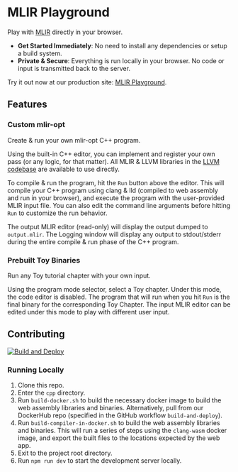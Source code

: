 # MLIR Playground

Play with [MLIR](https://mlir.llvm.org/) directly in your browser.

- **Get Started Immediately**: No need to install any dependencies or setup a build system.
- **Private & Secure**: Everything is run locally in your browser. No code or input is transmitted back to the server.

Try it out now at our production site: [MLIR Playground](https://playground.mlir-china.org/).

## Features

### Custom mlir-opt

Create & run your own mlir-opt C++ program.

Using the built-in C++ editor, you can implement and register your own pass (or any logic, for that matter). All MLIR & LLVM libraries in the [LLVM codebase](https://github.com/llvm/llvm-project) are available to use directly.

To compile & run the program, hit the `Run` button above the editor. This will compile your C++ program using clang & lld (compiled to web assembly and run in your browser), and execute the program with the user-provided MLIR input file. You can also edit the command line arguments before hitting `Run` to customize the run behavior.

The output MLIR editor (read-only) will display the output dumped to `output.mlir`. The Logging window will display any output to stdout/stderr during the entire compile & run phase of the C++ program.

### Prebuilt Toy Binaries

Run any Toy tutorial chapter with your own input.

Using the program mode selector, select a Toy chapter. Under this mode, the code editor is disabled. The program that will run when you hit `Run` is the final binary for the corresponding Toy Chapter. The input MLIR editor can be edited under this mode to play with different user input.

## Contributing

[![Build and Deploy](https://github.com/MLIR-China/mlir-playground/actions/workflows/build-and-deploy.yml/badge.svg?branch=main)](https://github.com/MLIR-China/mlir-playground/actions/workflows/build-and-deploy.yml)

### Running Locally

1. Clone this repo.
2. Enter the `cpp` directory.
3. Run `build-docker.sh` to build the necessary docker image to build the web assembly libraries and binaries. Alternatively, pull from our DockerHub repo (specified in the GitHub workflow `build-and-deploy`).
4. Run `build-compiler-in-docker.sh` to build the web assembly libraries and binaries. This will run a series of steps using the `clang-wasm` docker image, and export the built files to the locations expected by the web app.
5. Exit to the project root directory.
6. Run `npm run dev` to start the development server locally.
